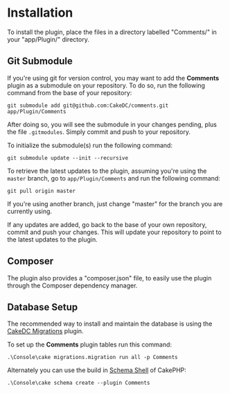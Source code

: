 Installation
============

To install the plugin, place the files in a directory labelled "Comments/" in your "app/Plugin/" directory.

Git Submodule
-------------

If you're using git for version control, you may want to add the **Comments** plugin as a submodule on your repository. To do so, run the following command from the base of your repository:

```
git submodule add git@github.com:CakeDC/comments.git app/Plugin/Comments
```

After doing so, you will see the submodule in your changes pending, plus the file ```.gitmodules```. Simply commit and push to your repository.

To initialize the submodule(s) run the following command:

```
git submodule update --init --recursive
```

To retrieve the latest updates to the plugin, assuming you're using the ```master``` branch, go to ```app/Plugin/Comments``` and run the following command:

```
git pull origin master
```

If you're using another branch, just change "master" for the branch you are currently using.

If any updates are added, go back to the base of your own repository, commit and push your changes. This will update your repository to point to the latest updates to the plugin.

Composer
--------

The plugin also provides a "composer.json" file, to easily use the plugin through the Composer dependency manager.

Database Setup
--------------

The recommended way to install and maintain the database is using the [CakeDC Migrations](https://github.com/cakedc/migrations) plugin.

To set up the **Comments** plugin tables run this command:

```
.\Console\cake migrations.migration run all -p Comments
```

Alternately you can use the build in [Schema Shell](http://book.cakephp.org/2.0/en/console-and-shells/schema-management-and-migrations.html) of CakePHP:

```
.\Console\cake schema create --plugin Comments
```



